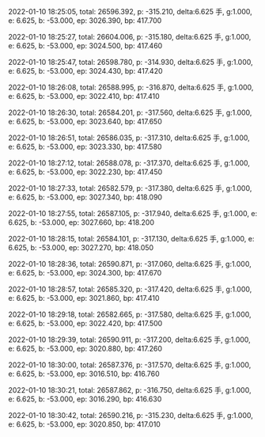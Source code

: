 2022-01-10 18:25:05, total: 26596.392, p: -315.210, delta:6.625 手, g:1.000, e: 6.625, b: -53.000, ep: 3026.390, bp: 417.700

2022-01-10 18:25:27, total: 26604.006, p: -315.180, delta:6.625 手, g:1.000, e: 6.625, b: -53.000, ep: 3024.500, bp: 417.460

2022-01-10 18:25:47, total: 26598.780, p: -314.930, delta:6.625 手, g:1.000, e: 6.625, b: -53.000, ep: 3024.430, bp: 417.420

2022-01-10 18:26:08, total: 26588.995, p: -316.870, delta:6.625 手, g:1.000, e: 6.625, b: -53.000, ep: 3022.410, bp: 417.410

2022-01-10 18:26:30, total: 26584.201, p: -317.560, delta:6.625 手, g:1.000, e: 6.625, b: -53.000, ep: 3023.640, bp: 417.650

2022-01-10 18:26:51, total: 26586.035, p: -317.310, delta:6.625 手, g:1.000, e: 6.625, b: -53.000, ep: 3023.330, bp: 417.580

2022-01-10 18:27:12, total: 26588.078, p: -317.370, delta:6.625 手, g:1.000, e: 6.625, b: -53.000, ep: 3022.230, bp: 417.450

2022-01-10 18:27:33, total: 26582.579, p: -317.380, delta:6.625 手, g:1.000, e: 6.625, b: -53.000, ep: 3027.340, bp: 418.090

2022-01-10 18:27:55, total: 26587.105, p: -317.940, delta:6.625 手, g:1.000, e: 6.625, b: -53.000, ep: 3027.660, bp: 418.200

2022-01-10 18:28:15, total: 26584.101, p: -317.130, delta:6.625 手, g:1.000, e: 6.625, b: -53.000, ep: 3027.270, bp: 418.050

2022-01-10 18:28:36, total: 26590.871, p: -317.060, delta:6.625 手, g:1.000, e: 6.625, b: -53.000, ep: 3024.300, bp: 417.670

2022-01-10 18:28:57, total: 26585.320, p: -317.420, delta:6.625 手, g:1.000, e: 6.625, b: -53.000, ep: 3021.860, bp: 417.410

2022-01-10 18:29:18, total: 26582.665, p: -317.580, delta:6.625 手, g:1.000, e: 6.625, b: -53.000, ep: 3022.420, bp: 417.500

2022-01-10 18:29:39, total: 26590.911, p: -317.200, delta:6.625 手, g:1.000, e: 6.625, b: -53.000, ep: 3020.880, bp: 417.260

2022-01-10 18:30:00, total: 26587.376, p: -317.570, delta:6.625 手, g:1.000, e: 6.625, b: -53.000, ep: 3016.510, bp: 416.760

2022-01-10 18:30:21, total: 26587.862, p: -316.750, delta:6.625 手, g:1.000, e: 6.625, b: -53.000, ep: 3016.290, bp: 416.630

2022-01-10 18:30:42, total: 26590.216, p: -315.230, delta:6.625 手, g:1.000, e: 6.625, b: -53.000, ep: 3020.850, bp: 417.010